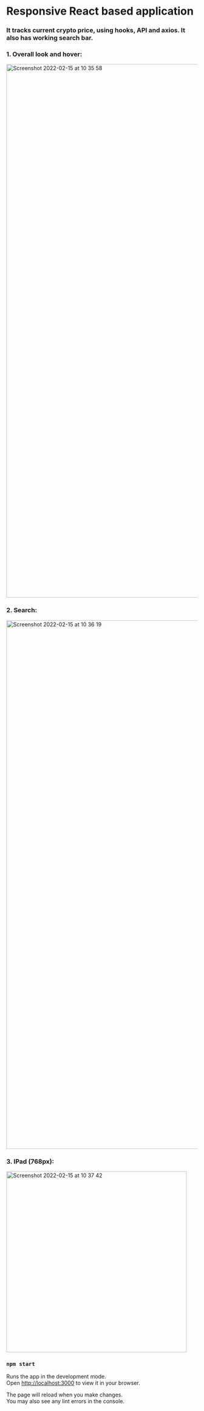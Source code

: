 # Responsive React based application

### It tracks current crypto price, using hooks, API and axios. It also has working search bar.

### 1. Overall look and hover:

<img width="1401" alt="Screenshot 2022-02-15 at 10 35 58" src="https://user-images.githubusercontent.com/88159970/154021515-53a2d21f-02a5-42f1-82de-e3f02f3a29d1.png">

### 2. Search:

<img width="1388" alt="Screenshot 2022-02-15 at 10 36 19" src="https://user-images.githubusercontent.com/88159970/154021543-59cfc393-8590-4474-b5a5-a0f6f56851c2.png">

### 3. IPad (768px):

<img width="475" alt="Screenshot 2022-02-15 at 10 37 42" src="https://user-images.githubusercontent.com/88159970/154021556-d0011d67-7c56-458a-91f9-7614fd89cd6b.png">



### `npm start`

Runs the app in the development mode.\
Open [http://localhost:3000](http://localhost:3000) to view it in your browser.

The page will reload when you make changes.\
You may also see any lint errors in the console.
